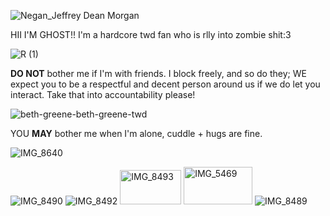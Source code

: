 


![Negan_Jeffrey Dean Morgan](https://github.com/user-attachments/assets/37033e7c-72a3-4e99-93b7-32eb87a8ae88)

HII I'M GHOST!! I'm a hardcore twd fan who is rlly into zombie shit:3 

![R (1)](https://github.com/user-attachments/assets/472b8727-4109-4634-b6a0-7ef58bbee487)

**DO NOT** bother me if I'm with friends. I block freely, and so do they; WE expect you to be a respectful and decent person around us if we do let you interact. Take that into accountability please!

![beth-greene-beth-greene-twd](https://github.com/user-attachments/assets/814272e0-b302-4997-8c15-f5911ded256d)


YOU  **MAY** bother me when I'm alone, cuddle + hugs are fine.


![IMG_8640](https://github.com/user-attachments/assets/734d0b91-8c95-4738-a4b3-ff12650934d1)

![IMG_8490](https://github.com/user-attachments/assets/ed8ec482-bc4e-46fa-9978-126e6baf9de2) ![IMG_8492](https://github.com/user-attachments/assets/ca6a9e30-e9ec-4ec8-957b-4c3c46dca4cc) <img width="98" height="55" alt="IMG_8493" src="https://github.com/user-attachments/assets/52d8c411-842f-4a62-b382-e51b2138c368" /> <img width="110" height="60" alt="IMG_5469" src="https://github.com/user-attachments/assets/ff94e467-2714-4693-8054-4005a9d35e14" /> 
![IMG_8489](https://github.com/user-attachments/assets/85158ad4-45fb-4ce0-8e3d-27b234056656)


